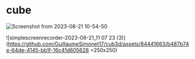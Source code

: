 # cube
![Screenshot from 2023-08-21 10-54-50](https://github.com/GuillaumeSimonet17/cub3d/assets/84441663/d2d2d914-a9ba-4cc9-b4ab-03839d7fb2bf)

![simplescreenrecorder-2023-08-21_11 07 23 (3)](https://github.com/GuillaumeSimonet17/cub3d/assets/84441663/b487b74e-64de-4145-bb1f-16c41d605628 =250x250)
